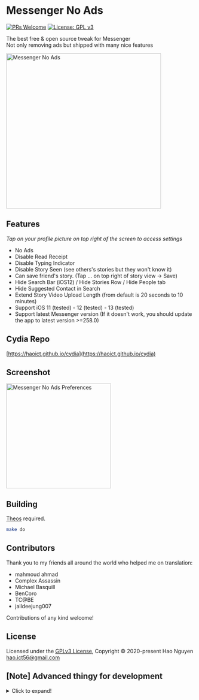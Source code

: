 # Messenger No Ads

[![PRs Welcome](https://img.shields.io/badge/PRs-welcome-brightgreen.svg?style=flat-square)](http://makeapullrequest.com)
[![License: GPL v3](https://img.shields.io/badge/License-GPLv3-blue.svg)](./LICENSE)

The best free & open source tweak for Messenger  
Not only removing ads but shipped with many nice features

<img src="https://haoict.github.io/cydia/images/mnabanner.jpg" alt="Messenger No Ads" width="414"/>

## Features
*Tap on your profile picture on top right of the screen to access settings*
- No Ads
- Disable Read Receipt
- Disable Typing Indicator
- Disable Story Seen (see others's stories but they won't know it)
- Can save friend's story. (Tap ... on top right of story view -> Save)
- Hide Search Bar (iOS12) / Hide Stories Row / Hide People tab
- Hide Suggested Contact in Search
- Extend Story Video Upload Length (from default is 20 seconds to 10 minutes)
- Support iOS 11 (tested) - 12 (tested) - 13 (tested)
- Support latest Messenger version (If it doesn't work, you should update the app to latest version >=258.0)

## Cydia Repo

[https://haoict.github.io/cydia](https://haoict.github.io/cydia)

## Screenshot

<img src="https://haoict.github.io/cydia/images/mnapref.png" alt="Messenger No Ads Preferences" width="280"/>

## Building

[Theos](https://github.com/theos/theos) required.

```bash
make do
```

## Contributors

Thank you to my friends all around the world who helped me on translation:  
- mahmoud ahmad  
- Complex Assassin  
- Michael Basquill  
- BenCoro  
- TC@BE  
- jaildeejung007  

Contributions of any kind welcome!

## License

Licensed under the [GPLv3 License](./LICENSE), Copyright © 2020-present Hao Nguyen <hao.ict56@gmail.com>

## [Note] Advanced thingy for development
<details>
  <summary>Click to expand!</summary>
  
  Add your device IP in `~/.bash_profile` or in project's `Makefile` for faster deployment
  ```base
  THEOS_DEVICE_IP = 192.168.1.21
  ```

  Add SSH key for target deploy device so you don't have to enter ssh root password every time
  ```bash
  cat ~/.ssh/id_rsa.pub | ssh -p 22 root@192.168.1.21 "mkdir -p ~/.ssh && cat >> ~/.ssh/authorized_keys"
  ```

  Build the final package
  ```bash
  FINALPACKAGE=1 make package
  ```

</details>
